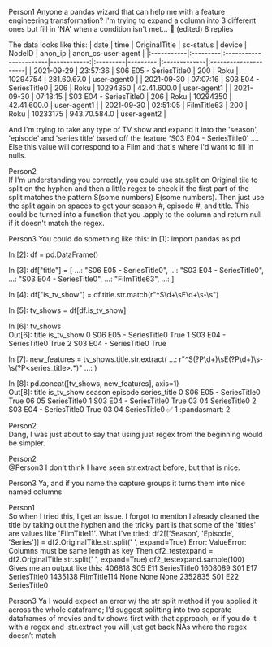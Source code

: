 Person1 
Anyone a pandas wizard that can help me with a feature engineering transformation? I'm trying to expand a column into 3 different ones but fill in 'NA' when a condition isn't met... :thread: (edited) 
8 replies

The data looks like this:
 | date       | time     | OriginalTitle          |   sc-status | device   |   NodeID | anon_ip      | anon_cs-user-agent   |
        |:-----------|:---------|:-----------------------|------------:|:---------|---------:|:-------------|:---------------------|
        | 2021-09-29 | 23:57:36 | S06 E05 - SeriesTitle0 |         200 | Roku     | 10294754 | 281.60.67.0  | user-agent0          |
        | 2021-09-30 | 07:07:16 | S03 E04 - SeriesTitle0 |         206 | Roku     | 10294350 | 42.41.600.0  | user-agent1          |
        | 2021-09-30 | 07:18:15 | S03 E04 - SeriesTitle0 |         206 | Roku     | 10294350 | 42.41.600.0  | user-agent1          |
        | 2021-09-30 | 02:51:05 | FilmTitle63            |         200 | Roku     | 10233175 | 943.70.584.0 | user-agent2          |

And I'm trying to take any type of TV show and expand it into the 'season', 'episode' and 'series title' based off the feature 'S03 E04 - SeriesTitle0' .... Else this value will correspond to a Film and that's where I'd want to fill in nulls.

Person2  
If I'm understanding you correctly, you could use str.split on Original tile to split on the hyphen and then a little regex to check if the first part of the split matches the pattern S(some numbers) E(some numbers). Then just use the split again on spaces to get your season #, episode #, and title. This could be turned into a function that you .apply to the column and return null if it doesn't match the regex.

Person3 
You could do something like this:
In [1]: import pandas as pd         

In [2]: df = pd.DataFrame() 

In [3]: df["title"] = [ 
   ...:     "S06 E05 - SeriesTitle0", 
   ...:     "S03 E04 - SeriesTitle0", 
   ...:     "S03 E04 - SeriesTitle0", 
   ...:     "FilmTitle63", 
   ...: ]         

In [4]: df["is_tv_show"] = df.title.str.match(r"^S\d+\sE\d+\s\-\s")     

In [5]: tv_shows = df[df.is_tv_show]         

In [6]: tv_shows      
Out[6]: 
                    title  is_tv_show
0  S06 E05 - SeriesTitle0        True
1  S03 E04 - SeriesTitle0        True
2  S03 E04 - SeriesTitle0        True

In [7]: new_features = tv_shows.title.str.extract( 
   ...:     r"^S(?P<season>\d+)\sE(?P<episode>\d+)\s\-\s(?P<series_title>.*)" 
   ...: )                     

In [8]: pd.concat([tv_shows, new_features], axis=1)         
Out[8]: 
                    title  is_tv_show season episode  series_title
0  S06 E05 - SeriesTitle0        True     06      05  SeriesTitle0
1  S03 E04 - SeriesTitle0        True     03      04  SeriesTitle0
2  S03 E04 - SeriesTitle0        True     03      04  SeriesTitle0
:white_check_mark:
1
:pandasmart:
2


Person2  
Dang, I was just about to say that using just regex from the beginning would be simpler.

Person2  
@Person3  I don't think I have seen str.extract before, but that is nice.

Person3 
Ya, and if you name the capture groups it turns them into nice named columns

Person1  
So when I tried this, I get an issue. I forgot to mention I already cleaned the title by taking out the hyphen and the tricky part is that some of the 'titles' are values like 'FilmTitle11'.
What I've tried:
df2[['Season', 'Episode', 'Series']] = df2.OriginalTitle.str.split(' ', expand=True)
Error:
ValueError: Columns must be same length as key
Then
df2_testexpand = df2.OriginalTitle.str.split(' ', expand=True)
df2_testexpand.sample(100)
Gives me an output like this:
406818  S05 E11     SeriesTitle0
1608089 S01 E17     SeriesTitle0
1435138 FilmTitle114    None    None    None
2352835 S01 E22     SeriesTitle0

Person3 
Ya I would expect an error w/ the str split method if you applied it across the whole dataframe; I’d suggest splitting into two seperate dataframes of movies and tv shows first with that approach, or if you do it with a regex and .str.extract you will just get back NAs where the regex doesn’t match